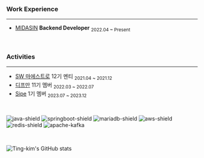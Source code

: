 ### Work Experience
---
- [MIDASIN](https://midasit.notion.site/MIDAS-IN-a9fffb2e45fb4519bfb7ae69e032f1f9) **Backend Developer**  <sub>2022.04 ~ Present</sub>

<br>

### Activities
---
- [SW 마에스트로](https://swmaestro.org/sw/main/main.do) 12기 멘티  <sub>2021.04 ~ 2021.12</sub>
- [디프만](https://www.depromeet.com/) 11기 멤버  <sub>2022.03 ~ 2022.07</sub>
- [Sipe](https://sipe.team/) 1기 멤버 <sub>2023.07 ~ 2023.12</sub>

<br>

![java-shield]
![springboot-shield]
![mariadb-shield]
![aws-shield]
![redis-shield]
![apache-kafka]


<br>

![Ting-kim's GitHub stats](https://github-readme-stats.vercel.app/api?username=ting-kim&show_icons=true&theme=tokyonight)


<!-- MARKDOWN LINKS & IMAGES -->
<!-- https://www.markdownguide.org/basic-syntax/#reference-style-links -->

[firebase-shield]: https://img.shields.io/badge/Firebase-FFCA28.svg?&style=for-the-badge&logo=Firebase&logoColor=white
[s3-shield]: https://img.shields.io/badge/AmazonS3-569A31.svg?&style=for-the-badge&logo=AmazonS3&logoColor=white
[aws-shield]: https://img.shields.io/badge/AmazonAWS-232F3E.svg?&style=for-the-badge&logo=AmazonAWS&logoColor=white
[mysql-shield]: https://img.shields.io/badge/MySQL-569A31.svg?&style=for-the-badge&logo=MySQL&logoColor=white
[mariadb-shield]: https://img.shields.io/badge/MariaDB-003545?style=for-the-badge&logo=mariadb&logoColor=white
[springboot-shield]: https://img.shields.io/badge/SpringBoot-6DB33F.svg?&style=for-the-badge&logo=SpringBoot&logoColor=white
[java-shield]: https://img.shields.io/badge/java-%23ED8B00.svg?style=for-the-badge&logo=java&logoColor=white
[redis-shield]: https://img.shields.io/badge/redis-%23DD0031.svg?style=for-the-badge&logo=redis&logoColor=white
[python-shield]: https://img.shields.io/badge/python-3670A0?style=for-the-badge&logo=python&logoColor=ffdd54
[django-shield]: https://img.shields.io/badge/django-%23092E20.svg?style=for-the-badge&logo=django&logoColor=white
[flask-shield]: https://img.shields.io/badge/flask-%23000.svg?style=for-the-badge&logo=flask&logoColor=white
[apache-kafka]: https://img.shields.io/badge/Apache_Kafka-231F20?style=for-the-badge&logo=apache-kafka&logoColor=white
<!--
**Ting-Kim/Ting-Kim** is a ✨ _special_ ✨ repository because its `README.md` (this file) appears on your GitHub profile.

Here are some ideas to get you started:

- 🔭 I’m currently working on ...
- 🌱 I’m currently learning ...
- 👯 I’m looking to collaborate on ...
- 🤔 I’m looking for help with ...
- 💬 Ask me about ...
- 📫 How to reach me: ...
- 😄 Pronouns: ...
- ⚡ Fun fact: ...
-->
